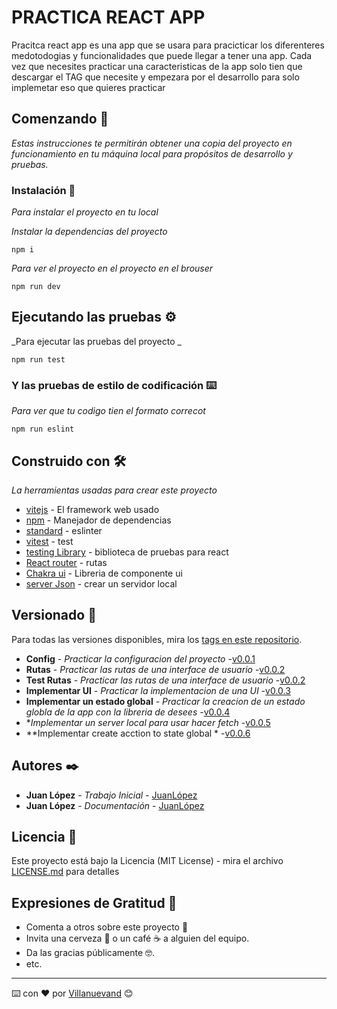 # PRACTICA REACT APP

Pracitca react app es una app que se usara para pracicticar los diferenteres medotodogias y funcionalidades que puede llegar a tener una app. Cada vez que necesites practicar una caracteristicas de la app solo tien que descargar el TAG que necesite y empezara por el desarrollo para solo implemetar eso que quieres practicar

## Comenzando 🚀

_Estas instrucciones te permitirán obtener una copia del proyecto en funcionamiento en tu máquina local para propósitos de desarrollo y pruebas._

### Instalación 🔧

_Para instalar el proyecto en tu local_

_Instalar la dependencias del proyecto_

```
npm i
```

_Para ver el proyecto en el proyecto en el brouser_

```
npm run dev
```


## Ejecutando las pruebas ⚙️

_Para ejecutar las pruebas del proyecto _

```
npm run test
```

### Y las pruebas de estilo de codificación ⌨️

_Para ver que tu codigo tien el formato correcot_

```
npm run eslint
```

## Construido con 🛠️

_La herramientas usadas para crear este proyecto_

* [vitejs](https://vitejs.dev/) - El framework web usado
* [npm](https://www.npmjs.com/) - Manejador de dependencias
* [standard](https://github.com/standard/standard) - eslinter
* [vitest](https://vitest.dev/) - test 
* [testing Library](https://testing-library.com/) - biblioteca de pruebas para react
* [React router](https://reactrouter.com/) - rutas
* [Chakra ui](https://chakra-ui.com/) - Libreria de componente ui
* [server Json](https://github.com/typicode/json-server) - crear un servidor local

## Versionado 📌

Para todas las versiones disponibles, mira los [tags en este repositorio](https://github.com/tu/proyecto/tags).

* **Config** - *Practicar la configuracion del proyecto* -[v0.0.1](https://github.com/Lopez089/practical_React_App/releases/tag/v0.0.1)
* **Rutas** - *Practicar las rutas de una interface de usuario* -[v0.0.2](https://github.com/Lopez089/practical_React_App/releases/tag/v0.0.2)
* **Test Rutas** - *Practicar las rutas de una interface de usuario* -[v0.0.2](https://github.com/Lopez089/practical_React_App/releases/tag/v0.0.2)
* **Implementar UI** - *Practicar la implementacion de una UI* -[v0.0.3](https://github.com/Lopez089/practical_React_App/releases/tag/v0.0.3)
* **Implementar un estado global** - *Practicar la creacion de un estado globla de la app con la libreria de desees* -[v0.0.4](https://github.com/Lopez089/practical_React_App/releases/tag/v0.0.3)
* **Implementar un server local para usar hacer fetch* -[v0.0.5](https://github.com/Lopez089/practical_React_App/releases/tag/v0.0.5)
* **Implementar create acction to state global * -[v0.0.6](https://github.com/Lopez089/practical_React_App/releases/tag/v0.0.6)


## Autores ✒️

* **Juan López** - *Trabajo Inicial* - [JuanLópez](https://juan-lopez-87.firebaseapp.com/)
* **Juan López** - *Documentación* - [JuanLópez](https://juan-lopez-87.firebaseapp.com/)


## Licencia 📄

Este proyecto está bajo la Licencia (MIT License) - mira el archivo [LICENSE.md](LICENSE.md) para detalles

## Expresiones de Gratitud 🎁

* Comenta a otros sobre este proyecto 📢
* Invita una cerveza 🍺 o un café ☕ a alguien del equipo. 
* Da las gracias públicamente 🤓.
* etc.



---
⌨️ con ❤️ por [Villanuevand](https://github.com/Villanuevand) 😊
